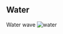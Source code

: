 ## Water
Water wave
![water](https://user-images.githubusercontent.com/34784356/101786057-d4426980-3b40-11eb-9d4e-f408fc02f6ba.png)
